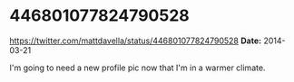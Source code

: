 # 446801077824790528
https://twitter.com/mattdavella/status/446801077824790528
**Date:** 2014-03-21

I'm going to need a new profile pic now that I'm in a warmer climate.

